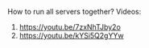 How to run all servers together?
Videos:

1. https://youtu.be/7zxNhTJby2o
2. https://youtu.be/kYSi5Q2gYYw
